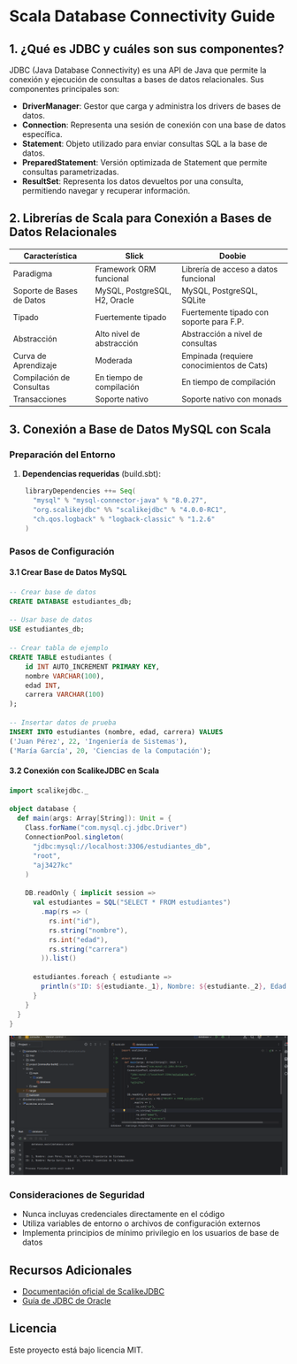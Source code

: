 # Scala Database Connectivity Guide

## 1. ¿Qué es JDBC y cuáles son sus componentes?

JDBC (Java Database Connectivity) es una API de Java que permite la conexión y ejecución de consultas a bases de datos relacionales. Sus componentes principales son:

- **DriverManager**: Gestor que carga y administra los drivers de bases de datos.
- **Connection**: Representa una sesión de conexión con una base de datos específica.
- **Statement**: Objeto utilizado para enviar consultas SQL a la base de datos.
- **PreparedStatement**: Versión optimizada de Statement que permite consultas parametrizadas.
- **ResultSet**: Representa los datos devueltos por una consulta, permitiendo navegar y recuperar información.

## 2. Librerías de Scala para Conexión a Bases de Datos Relacionales

| Característica | Slick | Doobie |
|---------------|-------|--------|
| Paradigma | Framework ORM funcional | Librería de acceso a datos funcional |
| Soporte de Bases de Datos | MySQL, PostgreSQL, H2, Oracle | MySQL, PostgreSQL, SQLite |
| Tipado | Fuertemente tipado | Fuertemente tipado con soporte para F.P. |
| Abstracción | Alto nivel de abstracción | Abstracción a nivel de consultas |
| Curva de Aprendizaje | Moderada | Empinada (requiere conocimientos de Cats) |
| Compilación de Consultas | En tiempo de compilación | En tiempo de compilación |
| Transacciones | Soporte nativo | Soporte nativo con monads |

## 3. Conexión a Base de Datos MySQL con Scala

### Preparación del Entorno

1. **Dependencias requeridas** (build.sbt):
```scala
    libraryDependencies ++= Seq(
      "mysql" % "mysql-connector-java" % "8.0.27",
      "org.scalikejdbc" %% "scalikejdbc" % "4.0.0-RC1",
      "ch.qos.logback" % "logback-classic" % "1.2.6"
    )
```

### Pasos de Configuración

#### 3.1 Crear Base de Datos MySQL
```sql
-- Crear base de datos
CREATE DATABASE estudiantes_db;

-- Usar base de datos
USE estudiantes_db;

-- Crear tabla de ejemplo
CREATE TABLE estudiantes (
    id INT AUTO_INCREMENT PRIMARY KEY,
    nombre VARCHAR(100),
    edad INT,
    carrera VARCHAR(100)
);

-- Insertar datos de prueba
INSERT INTO estudiantes (nombre, edad, carrera) VALUES 
('Juan Pérez', 22, 'Ingeniería de Sistemas'),
('María García', 20, 'Ciencias de la Computación');
```

#### 3.2 Conexión con ScalikeJDBC en Scala
```scala
import scalikejdbc._

object database {
  def main(args: Array[String]): Unit = {
    Class.forName("com.mysql.cj.jdbc.Driver")
    ConnectionPool.singleton(
      "jdbc:mysql://localhost:3306/estudiantes_db",
      "root",
      "aj3427kc"
    )

    DB.readOnly { implicit session =>
      val estudiantes = SQL("SELECT * FROM estudiantes")
        .map(rs => (
          rs.int("id"),
          rs.string("nombre"),
          rs.int("edad"),
          rs.string("carrera")
        )).list()

      estudiantes.foreach { estudiante =>
        println(s"ID: ${estudiante._1}, Nombre: ${estudiante._2}, Edad: ${estudiante._3}, Carrera: ${estudiante._4}")
      }
    }
  }
}
```
![alt text](image.png)

### Consideraciones de Seguridad

- Nunca incluyas credenciales directamente en el código
- Utiliza variables de entorno o archivos de configuración externos
- Implementa principios de mínimo privilegio en los usuarios de base de datos

## Recursos Adicionales

- [Documentación oficial de ScalikeJDBC](http://scalikejdbc.org/)
- [Guía de JDBC de Oracle](https://docs.oracle.com/javase/tutorial/jdbc/overview/index.html)

## Licencia

Este proyecto está bajo licencia MIT.